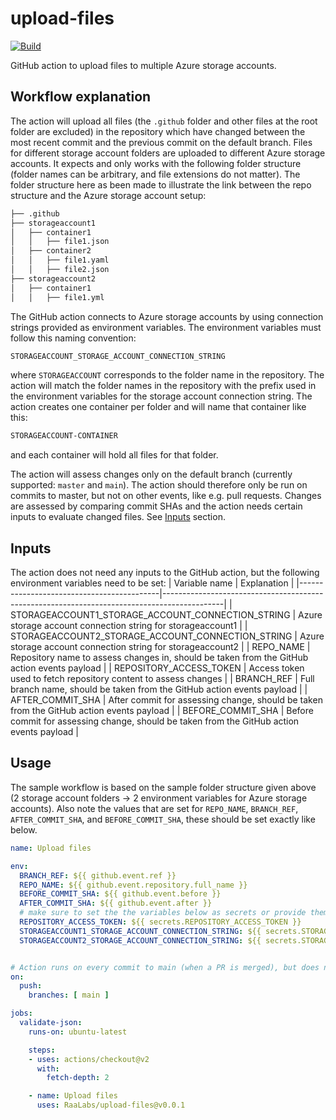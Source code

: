 # upload-files
[![Build](https://github.com/RaaLabs/upload-files/actions/workflows/build.yml/badge.svg)](https://github.com/RaaLabs/upload-files/actions/workflows/build.yml)

GitHub action to upload files to multiple Azure storage accounts.
## Workflow explanation
The action will upload all files (the `.github` folder and other files at the root folder are excluded) in the repository which have changed between the most recent commit and the previous commit on the default branch. Files for different storage account folders are uploaded to different Azure storage accounts. It expects and only works with the following folder structure (folder names can be arbitrary, and file extensions do not matter). The folder structure here as been made to illustrate the link between the repo structure and the Azure storage account setup:

```bash
├── .github
├── storageaccount1
│   ├── container1
│   │   ├── file1.json
│   ├── container2
│   │   ├── file1.yaml
│   │   ├── file2.json
├── storageaccount2
│   ├── container1
│   │   ├── file1.yml
```


The GitHub action connects to Azure storage accounts by using connection strings provided as environment variables. The environment variables must follow this naming convention:

```bash
STORAGEACCOUNT_STORAGE_ACCOUNT_CONNECTION_STRING
```
where `STORAGEACCOUNT` corresponds to the folder name in the repository. The action will match the folder names in the repository with the prefix used in the environment variables for the storage account connection string. The action creates one container per folder and will name that container like this:
```bash
STORAGEACCOUNT-CONTAINER
```
and each container will hold all files for that folder.

The action will assess changes only on the default branch (currently supported: `master` and `main`). The action should therefore only be run on commits to master, but not on other events, like e.g. pull requests. Changes are assessed by comparing commit SHAs and the action needs certain inputs to evaluate changed files. See [Inputs](#inputs) section.

## Inputs
The action does not need any inputs to the GitHub action, but the following environment variables need to be set:
| Variable name                             | Explanation                                                                                 |
|-------------------------------------------|---------------------------------------------------------------------------------------------|
| STORAGEACCOUNT1_STORAGE_ACCOUNT_CONNECTION_STRING | Azure storage account connection string for storageaccount1                                         |
| STORAGEACCOUNT2_STORAGE_ACCOUNT_CONNECTION_STRING | Azure storage account connection string for storageaccount2                                         |
| REPO_NAME                                 | Repository name to assess changes in, should be taken from the GitHub action events payload |
| REPOSITORY_ACCESS_TOKEN                   | Access token used to fetch repository content to assess changes                             |
| BRANCH_REF                                | Full branch name, should be taken from the GitHub action events payload                     |
| AFTER_COMMIT_SHA                          | After commit for assessing change, should be taken from the GitHub action events payload    |
| BEFORE_COMMIT_SHA                         | Before commit for assessing change, should be taken from the GitHub action events payload   |

## Usage
The sample workflow is based on the sample folder structure given above (2 storage account folders -> 2 environment variables for Azure storage accounts). Also note the values that are set for `REPO_NAME`, `BRANCH_REF`, `AFTER_COMMIT_SHA`, and `BEFORE_COMMIT_SHA`, these should be set exactly like below.

```yaml
name: Upload files

env:
  BRANCH_REF: ${{ github.event.ref }}
  REPO_NAME: ${{ github.event.repository.full_name }}
  BEFORE_COMMIT_SHA: ${{ github.event.before }}
  AFTER_COMMIT_SHA: ${{ github.event.after }}
  # make sure to set the the variables below as secrets or provide them in another secure way
  REPOSITORY_ACCESS_TOKEN: ${{ secrets.REPOSITORY_ACCESS_TOKEN }}
  STORAGEACCOUNT1_STORAGE_ACCOUNT_CONNECTION_STRING: ${{ secrets.STORAGEACCOUNT1_STORAGE_ACCOUNT_CONNECTION_STRING }}
  STORAGEACCOUNT2_STORAGE_ACCOUNT_CONNECTION_STRING: ${{ secrets.STORAGEACCOUNT2_STORAGE_ACCOUNT_CONNECTION_STRING }}


# Action runs on every commit to main (when a PR is merged), but does not need to run on opening/updating pull request
on:
  push:
    branches: [ main ]

jobs:
  validate-json:
    runs-on: ubuntu-latest

    steps:
    - uses: actions/checkout@v2
      with:
        fetch-depth: 2

    - name: Upload files
      uses: RaaLabs/upload-files@v0.0.1
```